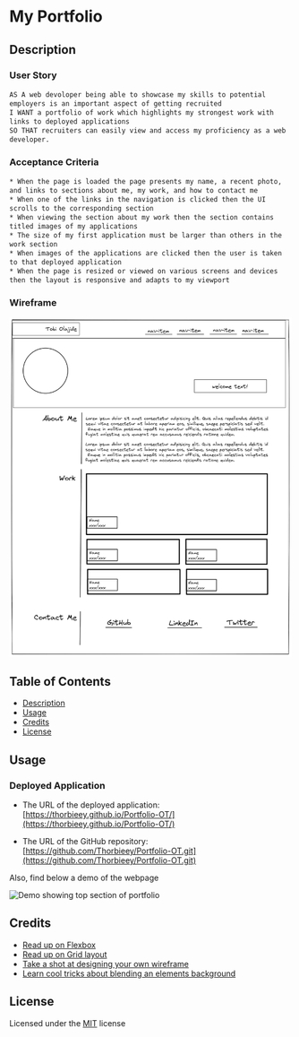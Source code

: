 # My Portfolio

## Description 

### User Story

```
AS A web devoloper being able to showcase my skills to potential employers is an important aspect of getting recruited
I WANT a portfolio of work which highlights my strongest work with links to deployed applications
SO THAT recruiters can easily view and access my proficiency as a web developer.
```

### Acceptance Criteria

```
* When the page is loaded the page presents my name, a recent photo, and links to sections about me, my work, and how to contact me
* When one of the links in the navigation is clicked then the UI scrolls to the corresponding section
* When viewing the section about my work then the section contains titled images of my applications
* The size of my first application must be larger than others in the work section
* When images of the applications are clicked then the user is taken to that deployed application
* When the page is resized or viewed on various screens and devices then the layout is responsive and adapts to my viewport
```

### Wireframe

![Wireframe for my portfolio](./images/wire-frame.jpg)

## Table of Contents

* [Description](#description)
* [Usage](#usage)
* [Credits](#credits)
* [License](#license)

## Usage 

### Deployed Application

* The URL of the deployed application:
[https://thorbieey.github.io/Portfolio-OT/](https://thorbieey.github.io/Portfolio-OT/)

* The URL of the GitHub repository: 
[https://github.com/Thorbieey/Portfolio-OT.git](https://github.com/Thorbieey/Portfolio-OT.git)

Also, find below a demo of the webpage

![Demo showing top section of portfolio](./images/porfolio-demo.gif)

## Credits

* [Read up on Flexbox](https://developer.mozilla.org/en-US/docs/Learn/CSS/CSS_layout/Flexbox)
* [Read up on Grid layout](https://www.w3schools.com/tags/att_img_alt.asp)
* [Take a shot at designing your own wireframe](https://excalidraw.com/)
* [Learn cool tricks about blending an elements background](https://developer.mozilla.org/en-US/docs/Web/CSS/background-blend-mode)

## License

Licensed under the [MIT](https://choosealicense.com/licenses/mit/) license